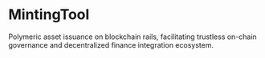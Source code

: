 # MintingTool
Polymeric asset issuance on blockchain rails, facilitating trustless on-chain governance and decentralized finance integration ecosystem.
